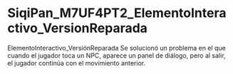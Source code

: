 # SiqiPan_M7UF4PT2_ElementoInteractivo_VersionReparada
ElementoInteractivo_VersiónReparada
Se solucionó un problema en el que cuando el jugador toca un NPC, aparece un panel de diálogo, pero al salir, el jugador continúa con el movimiento anterior.
